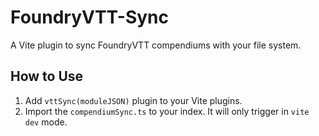 # FoundryVTT-Sync

A Vite plugin to sync FoundryVTT compendiums with your file system.

## How to Use

1. Add `vttSync(moduleJSON)` plugin to your Vite plugins.
2. Import the `compendiumSync.ts` to your index. It will only trigger in `vite dev` mode.
